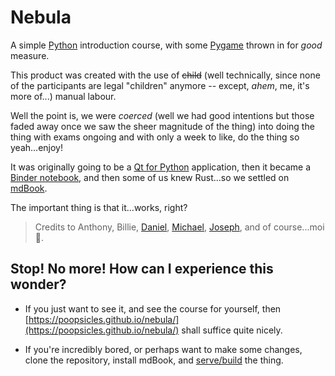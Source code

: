# Nebula

A simple [Python](https://www.python.org/doc/essays/blurb/) introduction course, with some [Pygame](https://www.pygame.org/wiki/about) thrown in for *good* measure.

This product was created with the use of ~~child~~ (well technically, since none of the participants are legal "children" anymore -- except, *ahem*, me, it's more of...) manual labour.

Well the point is, we were *coerced* (well we had good intentions but those faded away once we saw the sheer magnitude of the thing) into doing the thing with exams ongoing and with only a week to like, do the thing so yeah...enjoy!

It was originally going to be a [Qt for Python](https://doc.qt.io/qtforpython/) application, then it became a [Binder notebook](https://jupyter.org/binder), and then some of us knew Rust...so we settled on [mdBook](https://rust-lang.github.io/mdBook/).

The important thing is that it...works, right?

> Credits to Anthony, Billie, [Daniel](https://github.com/Ch1n3du), [Michael](https://github.com/mikky-j), [Joseph](https://github.com/joecode77), and of course...moi 🤪.

## Stop! No more! How can I experience this wonder?

- If you just want to see it, and see the course for yourself, then [https://poopsicles.github.io/nebula/](https://poopsicles.github.io/nebula/) shall suffice quite nicely.

- If you're incredibly bored, or perhaps want to make some changes, clone the repository, install mdBook, and [serve/build](https://rust-lang.github.io/mdBook/cli/index.html) the thing.
